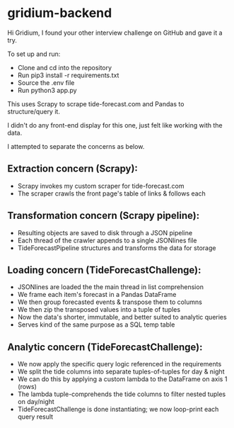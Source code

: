 # gridium-backend
Hi Gridium, I found your other interview challenge on GitHub and gave it a try.

To set up and run:
- Clone and cd into the repository
- Run pip3 install -r requirements.txt
- Source the .env file
- Run python3 app.py

This uses Scrapy to scrape tide-forecast.com and Pandas to structure/query it.

I didn't do any front-end display for this one, just felt like working with the data.

I attempted to separate the concerns as below.

## Extraction concern (Scrapy):
- Scrapy invokes my custom scraper for tide-forecast.com
- The scraper crawls the front page's table of links & follows each

## Transformation concern (Scrapy pipeline):
- Resulting objects are saved to disk through a JSON pipeline
- Each thread of the crawler appends to a single JSONlines file
- TideForecastPipeline structures and transforms the data for storage

## Loading concern (TideForecastChallenge):
- JSONlines are loaded the the main thread in list comprehension
- We frame each item's forecast in a Pandas DataFrame
- We then group forecasted events & transpose them to columns
- We then zip the transposed values into a tuple of tuples
- Now the data's shorter, immutable, and better suited to analytic queries
- Serves kind of the same purpose as a SQL temp table

## Analytic concern (TideForecastChallenge):
- We now apply the specific query logic referenced in the requirements
- We split the tide columns into separate tuples-of-tuples for day & night
- We can do this by applying a custom lambda to the DataFrame on axis 1 (rows)
- The lambda tuple-comprehends the tide columns to filter nested tuples on day/night
- TideForecastChallenge is done instantiating; we now loop-print each query result

